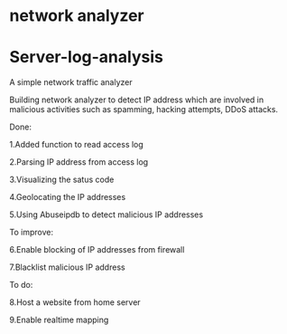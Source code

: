 # network analyzer

# Server-log-analysis

A simple network traffic analyzer

Building network analyzer to detect IP address which are involved in malicious activities such as spamming, hacking attempts, DDoS attacks.

Done:

1.Added function to read access log

2.Parsing IP address from access log

3.Visualizing the satus code

4.Geolocating the IP addresses

5.Using Abuseipdb to detect malicious IP addresses

To improve:

6.Enable blocking of IP addresses from firewall

7.Blacklist malicious IP address

To do:

8.Host a website from home server

9.Enable realtime mapping




